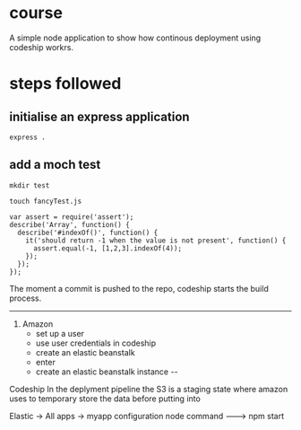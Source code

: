 # course

A simple node application to show how continous deployment using codeship workrs.

# steps followed

## initialise an express application

``` express . ```

## add a moch test

``` mkdir test ```

``` touch fancyTest.js ```

```
var assert = require('assert');
describe('Array', function() {
  describe('#indexOf()', function() {
    it('should return -1 when the value is not present', function() {
      assert.equal(-1, [1,2,3].indexOf(4));
    });
  });
});
```

The moment a commit is pushed to the repo, codeship starts the build process.



---- 

1. Amazon
    - set up a user
    - use user credentials in codeship
    - create an elastic beanstalk 
    - enter 
    - create an elastic beanstalk instance -- 
  
 Codeship 
      In the deplyment pipeline the S3 is a staging state where amazon uses to temporary store the data before putting into 
      
      
      
Elastic -> All apps -> myapp
      configuration 
              node command ---> npm start 
        
         
